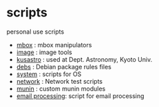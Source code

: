 scripts
=======

personal use scripts

* [mbox](mbox/) : mbox manipulators
* [image](image/) : image tools
* [kusastro](kusastro/) : used at Dept. Astronomy, Kyoto Univ.
* [debs](debs/) : Debian package rules files
* [system](system/) : scripts for OS
* [network](network/) : Network test scripts
* [munin](munin/) : custom munin modules
* [email processing](email-process/): script for email processing
